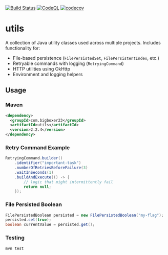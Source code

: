 [![Build Status](https://github.com/bigboxer23/utils/actions/workflows/unit-tests.yml/badge.svg)](https://github.com/bigboxer23/utils/actions/workflows/unit-tests.yml)
[![CodeQL](https://github.com/bigboxer23/utils/actions/workflows/codeql.yml/badge.svg)](https://github.com/bigboxer23/utils/actions/workflows/codeql.yml)
[![codecov](https://codecov.io/gh/bigboxer23/utils/branch/main/graph/badge.svg)](https://codecov.io/gh/bigboxer23/utils)

# utils

A collection of Java utility classes used across multiple projects. Includes functionality for:

- File-based persistence (`FilePersistedSet`, `FilePersistentIndex`, etc.)
- Retryable commands with logging (`RetryingCommand`)
- HTTP utilities using OkHttp
- Environment and logging helpers

## Usage

### Maven

```xml
<dependency>
  <groupId>com.bigboxer23</groupId>
  <artifactId>utils</artifactId>
  <version>2.2.4</version>
</dependency>
```

### Retry Command Example

```java
RetryingCommand.builder()
    .identifier("important-task")
    .numberOfRetriesBeforeFailure(3)
    .waitInSeconds(1)
    .buildAndExecute(() -> {
        // logic that might intermittently fail
        return null;
    });
```

### File Persisted Boolean

```java
FilePersistedBoolean persisted = new FilePersistedBoolean("my-flag");
persisted.set(true);
boolean currentValue = persisted.get();
```

### Testing

```
mvn test
```


